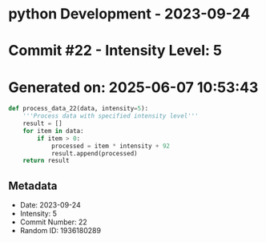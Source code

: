 ﻿# python Development - 2023-09-24
# Commit #22 - Intensity Level: 5
# Generated on: 2025-06-07 10:53:43
```python
def process_data_22(data, intensity=5):
    '''Process data with specified intensity level'''
    result = []
    for item in data:
        if item > 0:
            processed = item * intensity + 92
            result.append(processed)
    return result
```
## Metadata
- Date: 2023-09-24
- Intensity: 5
- Commit Number: 22
- Random ID: 1936180289

